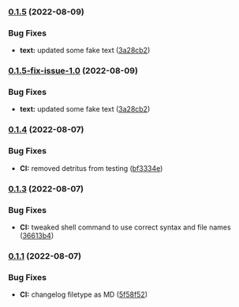 ### [0.1.5](https://github.com/bunnylushington/testrepo/compare/v0.1.4...v0.1.5) (2022-08-09)


### Bug Fixes

* **text:** updated some fake text ([3a28cb2](https://github.com/bunnylushington/testrepo/commit/3a28cb2c418492da024dcede5c9b3732b73858fd))


### [0.1.5-fix-issue-1.0](https://github.com/bunnylushington/testrepo/compare/v0.1.4...v0.1.5-fix-issue-1.0) (2022-08-09)


### Bug Fixes

* **text:** updated some fake text ([3a28cb2](https://github.com/bunnylushington/testrepo/commit/3a28cb2c418492da024dcede5c9b3732b73858fd))


### [0.1.4](https://github.com/bunnylushington/testrepo/compare/v0.1.3...v0.1.4) (2022-08-07)


### Bug Fixes

* **CI:** removed detritus from testing ([bf3334e](https://github.com/bunnylushington/testrepo/commit/bf3334e02ddfb2a465d21623550c6a1e38b3dd3e))


### [0.1.3](https://github.com/bunnylushington/testrepo/compare/v0.1.2...v0.1.3) (2022-08-07)


### Bug Fixes

* **CI:** tweaked shell command to use correct syntax and file names ([36613b4](https://github.com/bunnylushington/testrepo/commit/36613b46b93a3fed340f6acf36da9fa98398fc83))


### [0.1.1](https://github.com/bunnylushington/testrepo/compare/v0.1.0...v0.1.1) (2022-08-07)


### Bug Fixes

* **CI:** changelog filetype as MD ([5f58f52](https://github.com/bunnylushington/testrepo/commit/5f58f52ad0368ba70f0d509b3aad4d7be48addc2))


